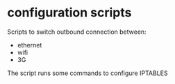 # configuration scripts

Scripts to switch outbound connection between:
- ethernet
- wifi
- 3G

The script runs some commands to configure IPTABLES



